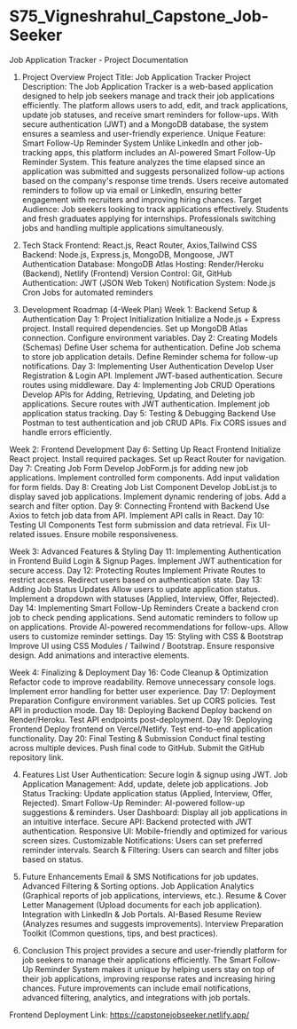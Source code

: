 # S75_Vigneshrahul_Capstone_Job-Seeker


Job Application Tracker - Project Documentation
1. Project Overview
Project Title: Job Application Tracker
Project Description:
The Job Application Tracker is a web-based application designed to help job seekers manage and track their job applications efficiently. The platform allows users to add, edit, and track applications, update job statuses, and receive smart reminders for follow-ups. With secure authentication (JWT) and a MongoDB database, the system ensures a seamless and user-friendly experience.
Unique Feature: Smart Follow-Up Reminder System
Unlike LinkedIn and other job-tracking apps, this platform includes an AI-powered Smart Follow-Up Reminder System. This feature analyzes the time elapsed since an application was submitted and suggests personalized follow-up actions based on the company's response time trends. Users receive automated reminders to follow up via email or LinkedIn, ensuring better engagement with recruiters and improving hiring chances.
Target Audience:
Job seekers looking to track applications effectively.
Students and fresh graduates applying for internships.
Professionals switching jobs and handling multiple applications simultaneously.

2. Tech Stack
Frontend: React.js, React Router, Axios,Tailwind CSS
Backend: Node.js, Express.js, MongoDB, Mongoose, JWT Authentication
Database: MongoDB Atlas
Hosting: Render/Heroku (Backend), Netlify (Frontend)
Version Control: Git, GitHub
Authentication: JWT (JSON Web Token)
Notification System: Node.js Cron Jobs for automated reminders

3. Development Roadmap (4-Week Plan)
Week 1: Backend Setup & Authentication
Day 1: Project Initialization
Initialize a Node.js + Express project.
Install required dependencies.
Set up MongoDB Atlas connection.
Configure environment variables.
Day 2: Creating Models (Schemas)
Define User schema for authentication.
Define Job schema to store job application details.
Define Reminder schema for follow-up notifications.
Day 3: Implementing User Authentication
Develop User Registration & Login API.
Implement JWT-based authentication.
Secure routes using middleware.
Day 4: Implementing Job CRUD Operations
Develop APIs for Adding, Retrieving, Updating, and Deleting job applications.
Secure routes with JWT authentication.
Implement job application status tracking.
Day 5: Testing & Debugging Backend
Use Postman to test authentication and job CRUD APIs.
Fix CORS issues and handle errors efficiently.

Week 2: Frontend Development
Day 6: Setting Up React Frontend
Initialize React project.
Install required packages.
Set up React Router for navigation.
Day 7: Creating Job Form
Develop JobForm.js for adding new job applications.
Implement controlled form components.
Add input validation for form fields.
Day 8: Creating Job List Component
Develop JobList.js to display saved job applications.
Implement dynamic rendering of jobs.
Add a search and filter option.
Day 9: Connecting Frontend with Backend
Use Axios to fetch job data from API.
Implement API calls in React.
Day 10: Testing UI Components
Test form submission and data retrieval.
Fix UI-related issues.
Ensure mobile responsiveness.

Week 3: Advanced Features & Styling
Day 11: Implementing Authentication in Frontend
Build Login & Signup Pages.
Implement JWT authentication for secure access.
Day 12: Protecting Routes
Implement Private Routes to restrict access.
Redirect users based on authentication state.
Day 13: Adding Job Status Updates
Allow users to update application status.
Implement a dropdown with statuses (Applied, Interview, Offer, Rejected).
Day 14: Implementing Smart Follow-Up Reminders
Create a backend cron job to check pending applications.
Send automatic reminders to follow up on applications.
Provide AI-powered recommendations for follow-ups.
Allow users to customize reminder settings.
Day 15: Styling with CSS & Bootstrap
Improve UI using CSS Modules / Tailwind / Bootstrap.
Ensure responsive design.
Add animations and interactive elements.

Week 4: Finalizing & Deployment
Day 16: Code Cleanup & Optimization
Refactor code to improve readability.
Remove unnecessary console logs.
Implement error handling for better user experience.
Day 17: Deployment Preparation
Configure environment variables.
Set up CORS policies.
Test API in production mode.
Day 18: Deploying Backend
Deploy backend on Render/Heroku.
Test API endpoints post-deployment.
Day 19: Deploying Frontend
Deploy frontend on Vercel/Netlify.
Test end-to-end application functionality.
Day 20: Final Testing & Submission
Conduct final testing across multiple devices.
Push final code to GitHub.
Submit the GitHub repository link.

4. Features List
User Authentication: Secure login & signup using JWT.
Job Application Management: Add, update, delete job applications.
Job Status Tracking: Update application status (Applied, Interview, Offer, Rejected).
Smart Follow-Up Reminder: AI-powered follow-up suggestions & reminders.
User Dashboard: Display all job applications in an intuitive interface.
Secure API: Backend protected with JWT authentication.
Responsive UI: Mobile-friendly and optimized for various screen sizes.
Customizable Notifications: Users can set preferred reminder intervals.
Search & Filtering: Users can search and filter jobs based on status.

5. Future Enhancements
Email & SMS Notifications for job updates.
Advanced Filtering & Sorting options.
Job Application Analytics (Graphical reports of job applications, interviews, etc.).
Resume & Cover Letter Management (Upload documents for each job application).
Integration with LinkedIn & Job Portals.
AI-Based Resume Review (Analyzes resumes and suggests improvements).
Interview Preparation Toolkit (Common questions, tips, and best practices).

6. Conclusion
This project provides a secure and user-friendly platform for job seekers to manage their applications efficiently. The Smart Follow-Up Reminder System makes it unique by helping users stay on top of their job applications, improving response rates and increasing hiring chances. Future improvements can include email notifications, advanced filtering, analytics, and integrations with job portals.


Frontend Deployment Link:
https://capstonejobseeker.netlify.app/